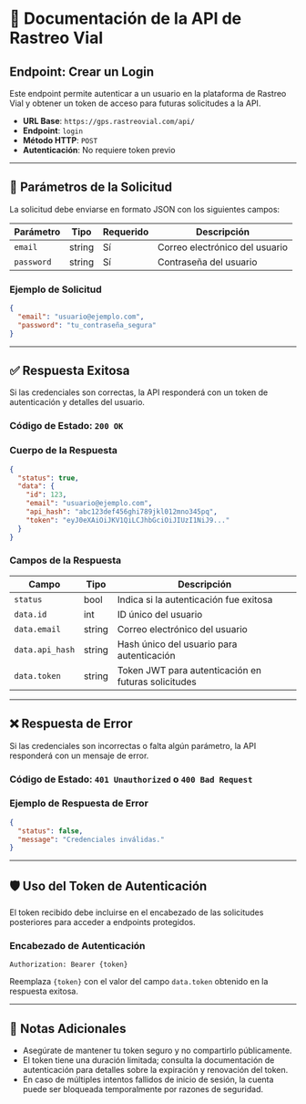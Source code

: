 
# 📘 Documentación de la API de Rastreo Vial

## Endpoint: Crear un Login

Este endpoint permite autenticar a un usuario en la plataforma de Rastreo Vial y obtener un token de acceso para futuras solicitudes a la API.

- **URL Base**: `https://gps.rastreovial.com/api/`
- **Endpoint**: `login`
- **Método HTTP**: `POST`
- **Autenticación**: No requiere token previo

---

## 🔐 Parámetros de la Solicitud

La solicitud debe enviarse en formato JSON con los siguientes campos:

| Parámetro | Tipo   | Requerido | Descripción                         |
|-----------|--------|-----------|-------------------------------------|
| `email`   | string | Sí        | Correo electrónico del usuario      |
| `password`| string | Sí        | Contraseña del usuario              |

### Ejemplo de Solicitud

```json
{
  "email": "usuario@ejemplo.com",
  "password": "tu_contraseña_segura"
}
```

---

## ✅ Respuesta Exitosa

Si las credenciales son correctas, la API responderá con un token de autenticación y detalles del usuario.

### Código de Estado: `200 OK`

### Cuerpo de la Respuesta

```json
{
  "status": true,
  "data": {
    "id": 123,
    "email": "usuario@ejemplo.com",
    "api_hash": "abc123def456ghi789jkl012mno345pq",
    "token": "eyJ0eXAiOiJKV1QiLCJhbGciOiJIUzI1NiJ9..."
  }
}
```

### Campos de la Respuesta

| Campo      | Tipo   | Descripción                                      |
|------------|--------|--------------------------------------------------|
| `status`   | bool   | Indica si la autenticación fue exitosa           |
| `data.id`  | int    | ID único del usuario                             |
| `data.email`| string| Correo electrónico del usuario                   |
| `data.api_hash`| string| Hash único del usuario para autenticación     |
| `data.token`| string| Token JWT para autenticación en futuras solicitudes |

---

## ❌ Respuesta de Error

Si las credenciales son incorrectas o falta algún parámetro, la API responderá con un mensaje de error.

### Código de Estado: `401 Unauthorized` o `400 Bad Request`

### Ejemplo de Respuesta de Error

```json
{
  "status": false,
  "message": "Credenciales inválidas."
}
```

---

## 🛡️ Uso del Token de Autenticación

El token recibido debe incluirse en el encabezado de las solicitudes posteriores para acceder a endpoints protegidos.

### Encabezado de Autenticación

```
Authorization: Bearer {token}
```

Reemplaza `{token}` con el valor del campo `data.token` obtenido en la respuesta exitosa.

---

## 📌 Notas Adicionales

- Asegúrate de mantener tu token seguro y no compartirlo públicamente.
- El token tiene una duración limitada; consulta la documentación de autenticación para detalles sobre la expiración y renovación del token.
- En caso de múltiples intentos fallidos de inicio de sesión, la cuenta puede ser bloqueada temporalmente por razones de seguridad.
